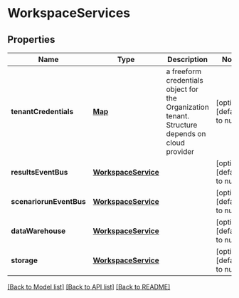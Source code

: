 # WorkspaceServices
## Properties

Name | Type | Description | Notes
------------ | ------------- | ------------- | -------------
**tenantCredentials** | [**Map**](object.md) | a freeform credentials object for the Organization tenant. Structure depends on cloud provider | [optional] [default to null]
**resultsEventBus** | [**WorkspaceService**](WorkspaceService.md) |  | [optional] [default to null]
**scenariorunEventBus** | [**WorkspaceService**](WorkspaceService.md) |  | [optional] [default to null]
**dataWarehouse** | [**WorkspaceService**](WorkspaceService.md) |  | [optional] [default to null]
**storage** | [**WorkspaceService**](WorkspaceService.md) |  | [optional] [default to null]

[[Back to Model list]](../README.md#documentation-for-models) [[Back to API list]](../README.md#documentation-for-api-endpoints) [[Back to README]](../README.md)

